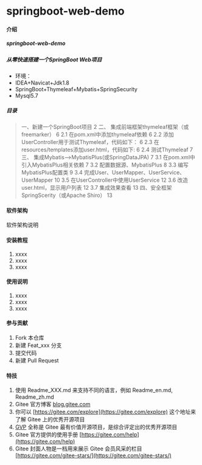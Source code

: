 # springboot-web-demo

#### 介绍
##### springboot-web-demo
##### 从零快速搭建一个SpringBoot Web项目
- 环境：
- IDEA+Navicat+Jdk1.8
- SpringBoot+Thymeleaf+Mybatis+SpringSecurity
- Mysql5.7
##### 目录
 
> 一、新建一个SpringBoot项目	2
> 二、 集成前端框架thymeleaf框架（或freemarker）	6
> 2.1 在pom.xml中添加thymeleaf依赖	6
> 2.2 添加UserController用于测试Thymeleaf，代码如下：	6
> 2.3 在resources/templates添加user.html，代码如下:	6
> 2.4 测试Thymeleaf	7
> 三、 集成Mybatis-->MybatisPlus(或SpringDataJPA)	7
> 3.1 在pom.xml中引入MybatisPlus相关依赖	7
> 3.2 配置数据源、MybatisPlus	8
> 3.3 编写MybatisPlus配置类	9
> 3.4 完成User、UserMapper、UserService、UserMapper	10
> 3.5 在UserController中使用UserService	12
> 3.6 改造user.html，显示用户列表	12
> 3.7 集成效果查看	13
> 四、安全框架SpringScerity（或Apache Shiro）	13

#### 软件架构
软件架构说明



#### 安装教程

1.  xxxx
2.  xxxx
3.  xxxx

#### 使用说明

1.  xxxx
2.  xxxx
3.  xxxx

#### 参与贡献

1.  Fork 本仓库
2.  新建 Feat_xxx 分支
3.  提交代码
4.  新建 Pull Request


#### 特技

1.  使用 Readme\_XXX.md 来支持不同的语言，例如 Readme\_en.md, Readme\_zh.md
2.  Gitee 官方博客 [blog.gitee.com](https://blog.gitee.com)
3.  你可以 [https://gitee.com/explore](https://gitee.com/explore) 这个地址来了解 Gitee 上的优秀开源项目
4.  [GVP](https://gitee.com/gvp) 全称是 Gitee 最有价值开源项目，是综合评定出的优秀开源项目
5.  Gitee 官方提供的使用手册 [https://gitee.com/help](https://gitee.com/help)
6.  Gitee 封面人物是一档用来展示 Gitee 会员风采的栏目 [https://gitee.com/gitee-stars/](https://gitee.com/gitee-stars/)
